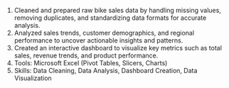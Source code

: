 1. Cleaned and prepared raw bike sales data by handling missing values, removing duplicates, and standardizing data formats for accurate analysis.
2. Analyzed sales trends, customer demographics, and regional performance to uncover actionable insights and patterns.
3. Created an interactive dashboard to visualize key metrics such as total sales, revenue trends, and product performance.
4. Tools: Microsoft Excel (Pivot Tables, Slicers, Charts)
5. Skills: Data Cleaning, Data Analysis, Dashboard Creation, Data Visualization 

